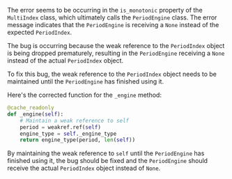 The error seems to be occurring in the `is_monotonic` property of the `MultiIndex` class, which ultimately calls the `PeriodEngine` class. The error message indicates that the `PeriodEngine` is receiving a `None` instead of the expected `PeriodIndex`.

The bug is occurring because the weak reference to the `PeriodIndex` object is being dropped prematurely, resulting in the `PeriodEngine` receiving a `None` instead of the actual `PeriodIndex` object.

To fix this bug, the weak reference to the `PeriodIndex` object needs to be maintained until the `PeriodEngine` has finished using it.

Here's the corrected function for the `_engine` method:

```python
@cache_readonly
def _engine(self):
    # Maintain a weak reference to self
    period = weakref.ref(self)
    engine_type = self._engine_type
    return engine_type(period, len(self))
```

By maintaining the weak reference to `self` until the `PeriodEngine` has finished using it, the bug should be fixed and the `PeriodEngine` should receive the actual `PeriodIndex` object instead of `None`.